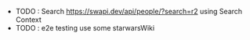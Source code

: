 - TODO : Search https://swapi.dev/api/people/?search=r2 using Search Context
- TODO : e2e testing
use some starwarsWiki